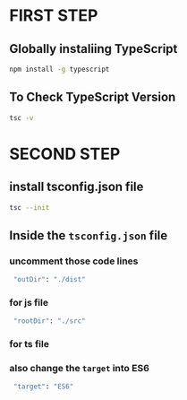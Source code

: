 # FIRST STEP
## Globally instaliing TypeScript

```bash
npm install -g typescript
```
## To Check TypeScript Version

```bash
tsc -v
```
# SECOND STEP
## install tsconfig.json file
```bash
tsc --init
```
## Inside the `tsconfig.json` file
### uncomment those code lines
```bash
 "outDir": "./dist"
 ```
 ### for js file

 ```bash
  "rootDir": "./src"
  ```
### for ts file

### also change the `target` into ES6
```bash
 "target": "ES6"
```

